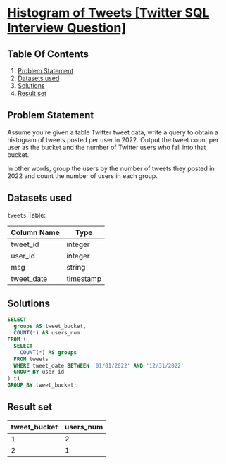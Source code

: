 # [Histogram of Tweets [Twitter SQL Interview Question]](https://datalemur.com/questions/sql-histogram-tweets)

## Table Of Contents
1. [Problem Statement](#problem-statement)
2. [Datasets used](#datasets-used)
3. [Solutions](#solutions)
4. [Result set](#result-set)

## Problem Statement

Assume you're given a table Twitter tweet data, write a query to obtain a histogram of tweets posted per user in 2022. Output the tweet count per user as the bucket and the number of Twitter users who fall into that bucket.

In other words, group the users by the number of tweets they posted in 2022 and count the number of users in each group.

## Datasets used

```tweets``` Table:

|  Column Name  | Type          |
| ------------- | ------------- |
| tweet_id      | integer       |
| user_id       | integer       |
| msg           | string        |
| tweet_date    | timestamp     |

## Solutions

```sql
SELECT
  groups AS tweet_bucket,
  COUNT(*) AS users_num
FROM (
  SELECT
    COUNT(*) AS groups
  FROM tweets
  WHERE tweet_date BETWEEN '01/01/2022' AND '12/31/2022'
  GROUP BY user_id
) t1
GROUP BY tweet_bucket;
```

## Result set

| tweet_bucket | users_num |
| ------------ | --------- |
| 1 | 2 |
| 2 | 1 |
